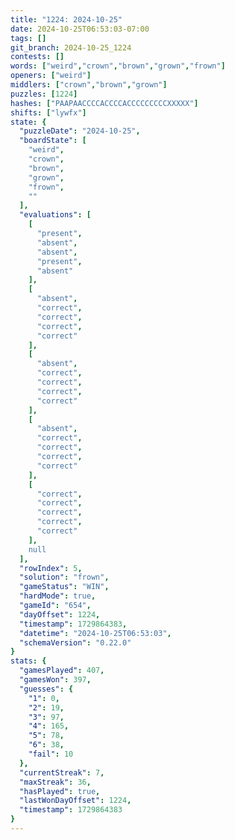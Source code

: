 ```yaml
---
title: "1224: 2024-10-25"
date: 2024-10-25T06:53:03-07:00
tags: []
git_branch: 2024-10-25_1224
contests: []
words: ["weird","crown","brown","grown","frown"]
openers: ["weird"]
middlers: ["crown","brown","grown"]
puzzles: [1224]
hashes: ["PAAPAACCCCACCCCACCCCCCCCCXXXXX"]
shifts: ["lywfx"]
state: {
  "puzzleDate": "2024-10-25",
  "boardState": [
    "weird",
    "crown",
    "brown",
    "grown",
    "frown",
    ""
  ],
  "evaluations": [
    [
      "present",
      "absent",
      "absent",
      "present",
      "absent"
    ],
    [
      "absent",
      "correct",
      "correct",
      "correct",
      "correct"
    ],
    [
      "absent",
      "correct",
      "correct",
      "correct",
      "correct"
    ],
    [
      "absent",
      "correct",
      "correct",
      "correct",
      "correct"
    ],
    [
      "correct",
      "correct",
      "correct",
      "correct",
      "correct"
    ],
    null
  ],
  "rowIndex": 5,
  "solution": "frown",
  "gameStatus": "WIN",
  "hardMode": true,
  "gameId": "654",
  "dayOffset": 1224,
  "timestamp": 1729864383,
  "datetime": "2024-10-25T06:53:03",
  "schemaVersion": "0.22.0"
}
stats: {
  "gamesPlayed": 407,
  "gamesWon": 397,
  "guesses": {
    "1": 0,
    "2": 19,
    "3": 97,
    "4": 165,
    "5": 78,
    "6": 38,
    "fail": 10
  },
  "currentStreak": 7,
  "maxStreak": 36,
  "hasPlayed": true,
  "lastWonDayOffset": 1224,
  "timestamp": 1729864383
}
---
```

<!-- more -->
